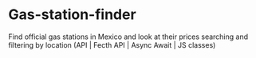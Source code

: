 # Gas-station-finder
Find official gas stations in Mexico and look at their prices searching and filtering by location (API | Fecth API | Async Await | JS classes)
